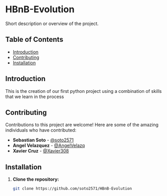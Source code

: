 # HBnB-Evolution

Short description or overview of the project.

## Table of Contents

- [Introduction](#Introduction)
- [Contributing](#contributing)
- [Installation](#installation)

## Introduction

This is the creation of our first python project using a combination of skills that we learn in the process

## Contributing

Contributions to this project are welcome! Here are some of the amazing individuals who have contributed:

- **Sebastian Soto** - [@soto2571](https://github.com/soto2571)
- **Angel Velazquez** - [@AngelVelazq](https://github.com/AngelVelazq)
- **Xavier Cruz** - [@Xavier308](https://github.com/Xavier308)


## Installation

1. **Clone the repository:**
   ```sh
   git clone https://github.com/soto2571/HBnB-Evolution
   ```
